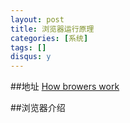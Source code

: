 ```yaml
---
layout: post
title: 浏览器运行原理
categories: [系统]
tags: []
disqus: y
---
```

##地址
[How browers work](http://taligarsiel.com/Projects/howbrowserswork1.htm)

##浏览器介绍
###